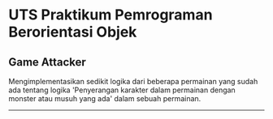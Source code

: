 # UTS Praktikum Pemrograman Berorientasi Objek
## Game Attacker
Mengimplementasikan sedikit logika dari beberapa permainan yang sudah ada tentang logika 'Penyerangan karakter dalam permainan dengan monster atau musuh yang ada' dalam sebuah permainan.
<br/>

---
<br/>
